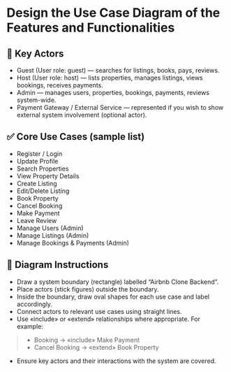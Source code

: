 #  Design the Use Case Diagram of the Features and Functionalities

## 🎯 Key Actors

- Guest (User role: guest) — searches for listings, books, pays, reviews.
- Host (User role: host) — lists properties, manages listings, views bookings, receives payments.
- Admin — manages users, properties, bookings, payments, reviews system-wide.
- Payment Gateway / External Service — represented if you wish to show external system involvement (optional actor).

## ✅ Core Use Cases (sample list)

- Register / Login
- Update Profile
- Search Properties
- View Property Details
- Create Listing
- Edit/Delete Listing
- Book Property
- Cancel Booking
- Make Payment
- Leave Review
- Manage Users (Admin)
- Manage Listings (Admin)
- Manage Bookings & Payments (Admin)

## 📐 Diagram Instructions

- Draw a system boundary (rectangle) labelled “Airbnb Clone Backend”.
- Place actors (stick figures) outside the boundary.
- Inside the boundary, draw oval shapes for each use case and label accordingly.
- Connect actors to relevant use cases using straight lines.
- Use «include» or «extend» relationships where appropriate. For example:

> - Booking → «include» Make Payment
> - Cancel Booking → «extend» Book Property

- Ensure key actors and their interactions with the system are covered.
